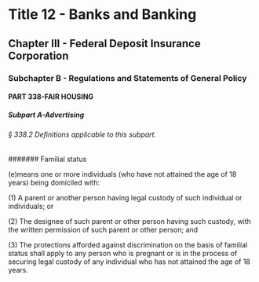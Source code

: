 
# Title 12 - Banks and Banking
## Chapter III - Federal Deposit Insurance Corporation
### Subchapter B - Regulations and Statements of General Policy
#### PART 338-FAIR HOUSING
##### Subpart A-Advertising
###### § 338.2 Definitions applicable to this subpart.
####### Familial status

(e)means one or more individuals (who have not attained the age of 18 years) being domiciled with:

(1) A parent or another person having legal custody of such individual or individuals; or

(2) The designee of such parent or other person having such custody, with the written permission of such parent or other person; and

(3) The protections afforded against discrimination on the basis of familial status shall apply to any person who is pregnant or is in the process of securing legal custody of any individual who has not attained the age of 18 years.
